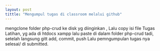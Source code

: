```yaml
---
layout: post
tittle: "Mengumpul tugas di classroom melalui github"
---
```


mengclone folder php-crud ke disk yg diinginkan , Lalu copy  isi file Tugas Latihan,
yg ada di htdocs xampp lalu paste di dalam folder php-crud tadi, setelah langsung gitt add, commit, push
Lalu pemngumpulan tugas nya selesai/ di submitted.